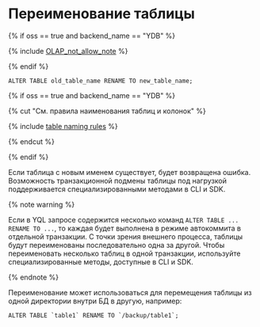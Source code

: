 # Переименование таблицы

{% if oss == true and backend_name == "YDB" %}

{% include [OLAP_not_allow_note](../../../../_includes/not_allow_for_olap_note.md) %}

{% endif %}

```yql
ALTER TABLE old_table_name RENAME TO new_table_name;
```

{% if oss == true and backend_name == "YDB" %}

{% cut "См. правила наименования таблиц и колонок" %}

{% include [table naming rules](../../../../concepts/datamodel/_includes/table-name-rules.md) %}

{% endcut %}

{% endif %}

Если таблица с новым именем существует, будет возвращена ошибка. Возможность транзакционной подмены таблицы под нагрузкой поддерживается специализированными методами в CLI и SDK.

{% note warning %}

Если в YQL запросе содержится несколько команд `ALTER TABLE ... RENAME TO ...`, то каждая будет выполнена в режиме автокоммита в отдельной транзакции. С точки зрения внешнего процесса, таблицы будут переименованы последовательно одна за другой. Чтобы переименовать несколько таблиц в одной транзакции, используйте специализированные методы, доступные в CLI и SDK.

{% endnote %}

Переименование может использоваться для перемещения таблицы из одной директории внутри БД в другую, например:

```yql
ALTER TABLE `table1` RENAME TO `/backup/table1`;
```
